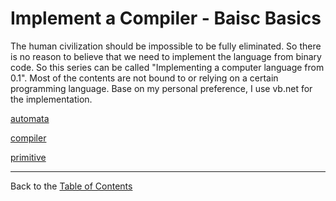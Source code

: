 # Implement a Compiler - Baisc Basics

The human civilization should be impossible to be fully eliminated. So there is
no reason to believe that we need to implement the language from binary code. So
this series can be called "Implementing a computer language from 0.1". Most of
the contents are not bound to or relying on a certain programming language. Base
on my personal preference, I use vb.net for the implementation.

[automata](https://link.zhihu.com/?target=https%3A//github.com/Hzj-jie/osi.net/tree/master/service/automata)

[compiler](https://link.zhihu.com/?target=https%3A//github.com/Hzj-jie/osi.net/tree/master/service/compiler)

[primitive](https://link.zhihu.com/?target=https%3A//github.com/Hzj-jie/osi.net/tree/master/service/interpreter/primitive)


------

Back to the [Table of Contents](README.md)
